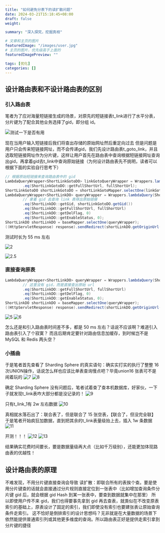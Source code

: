 ```yaml
---
title: "如何避免分表下的读扩散问题"
date: 2024-03-21T15:18:45+08:00
draft: false
weight: 

summary: "深入探究，挖掘真相"

# 文章和主页的图片
featuredImage: "/images/user.jpg"
# 主页的图片，优先级高于上面的
featuredImagePreview: ""

tags: [优化]
categories: []
---
```


## 设计路由表和不设计路由表的区别
### 引入路由表
笔者为了应对海量短链接生成的场景，对原先的短链接表t_link进行了水平分表，分片键为了配合其他业务选择了gid，即分组 id。


![测试一下是否有用](/images/image1.png)



现在当用户输入短链接后我们将查出存储的原始网址然后重定向过去
但是问题是用户只会传来短链接网址，而不会传递gid，我们先设计路由表t_goto_link，并且选取短链接网址作为分片键，这样让用户首先在路由表中查询根据短链接网址查询出gid，再拿着gid去t_link中查询原始链接（为何设计路由表先不挑明，读者可以根据下面的实验自行思考下）


```java
// 根据原始短链接来查询路由表中的 gid
LambdaQueryWrapper<ShortLinkGotoDO> linkGotoQueryWrapper = Wrappers.lambdaQuery(ShortLinkGotoDO.class)
        .eq(ShortLinkGotoDO::getFullShortUrl, fullShortUrl);
ShortLinkGotoDO shortLinkGotoDO = shortLinkGotoMapper.selectOne(linkGotoQueryWrapper);
LambdaQueryWrapper<ShortLinkDO> queryWrapper = Wrappers.lambdaQuery(ShortLinkDO.class)
        // 拿着 gid 去查询 link 表得出原始链接
        .eq(ShortLinkDO::getGid, shortLinkGotoDO.getGid())
        .eq(ShortLinkDO::getFullShortUrl, fullShortUrl)
        .eq(ShortLinkDO::getDelFlag, 0)
        .eq(ShortLinkDO::getEnableStatus, 0);
ShortLinkDO shortLinkDO = baseMapper.selectOne(queryWrapper);
((HttpServletResponse) response).sendRedirect(shortLinkDO.getOriginUrl())
```

测试时长为 55 ms 左右

![2](/images/image2.png)

![2.5](/images/image3.png)

### 直接查询原表
```java
LambdaQueryWrapper<ShortLinkDO> queryWrapper = Wrappers.lambdaQuery(ShortLinkDO.class)
        // 这里没有 gid，而是直接查出原始 url
        .eq(ShortLinkDO::getFullShortUrl, fullShortUrl)
        .eq(ShortLinkDO::getDelFlag, 0)
        .eq(ShortLinkDO::getEnableStatus, 0);
ShortLinkDO shortLinkDO = baseMapper.selectOne(queryWrapper);
((HttpServletResponse) response).sendRedirect(shortLinkDO.getOriginUrl())
```
![5](/images/image4.png)
![6](/images/image5.png)

怎么还是和引入路由表时间差不多，都是 50 ms 左右？话说不应该啊？难道引入路由表引入了个寂寞？
而且后期肯定要针对路由信息加缓存，到时候岂不是 MySQL 和 Redis 两头空？

### 小插曲
于是笔者首先查看了 Sharding Sphere 的真实语句：确实实打实的执行了整整 16 次UNION操作，话说怎么样也应该比单表查询慢点吧？毕竟union16 张表可不是闹着玩的
![7](/images/image6.png)
![8](/images/image7.png)

确定 Sharding Sphere 没有问题后，笔者试着查了查本机数据库，好家伙，一下子就发现t_link表咋大部分都是没记录的！
![9](/images/image8.png)

只有t_link_1有 2w 左右数据
![10](/images/image9.png)

真相就水落石出了：联合表了，但是联合了 15 张空表，【联合了，但没完全联】
于是笔者开始疯狂加数据，直到把其余的t_link表量级抬上去，插入 1w 条数据
![11](/images/image10.png)

开测！！！
![12](/images/image11.png)
![13](/images/image12.png)

结果确实花费时间要长，要是数据量级再大点（比如千万级别），还能更加体现路由表的优越性！

## 设计路由表的原理
不难发现，不用分片键直接查询会导致 读扩散：即联合所有的表挨个查。要是使用分片键查的话就会直接通过分片规则直接定位到一张表中（比如增加查询条件分片键 gid 后，就会根据 gid Hash 到某一张表中，要查到数据就集中在那里）
所以即使用户传不来 gid，我们也得要事先拿到 gid 再去查表，就类似在不改变原表索引的基础上，原表设计了固定的索引，我们即使没有索引也要建张表让原始查询条件走索引。
这不恰好是倒排索引的设计思想吗？无非就是在大量数据的场景下依然能提供普通索引列或其他更多维度的查询。所以路由表正好是提供走索引拿到分片键的捷径
